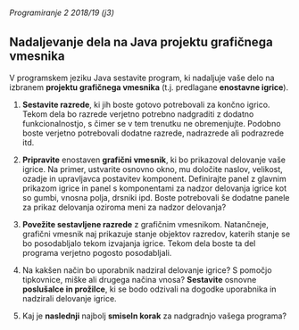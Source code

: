 ###### Programiranje 2 2018/19 (j3)

## Nadaljevanje dela na Java projektu grafičnega vmesnika

V programskem jeziku Java sestavite program, ki nadaljuje vaše delo na izbranem __projektu grafičnega vmesnika__ (t.j. predlagane __enostavne igrice__). 

1. __Sestavite razrede__, ki jih boste gotovo potrebovali za končno igrico. Tekom dela bo razrede verjetno potrebno nadgraditi z dodatno funkcionalnostjo, s čimer se v tem trenutku ne obremenjujte. Podobno boste verjetno potrebovali dodatne razrede, nadrazrede ali podrazrede itd.

2. __Pripravite__ enostaven __grafični vmesnik__, ki bo prikazoval delovanje vaše igrice. Na primer, ustvarite osnovno okno, mu določite naslov, velikost, ozadje in upravljavca postavitev komponent. Definirajte panel z glavnim prikazom igrice in panel s komponentami za nadzor delovanja igrice kot so gumbi, vnosna polja, drsniki ipd. Boste potrebovali še dodatne panele za prikaz delovanja oziroma meni za nadzor delovanja?

3. __Povežite sestavljene razrede__ z grafičnim vmesnikom. Natančneje, grafični vmesnik naj prikazuje stanje objektov razredov, katerih stanje se bo posodabljalo tekom izvajanja igrice. Tekom dela boste ta del programa verjetno pogosto posodabljali.

4. Na kakšen način bo uporabnik nadziral delovanje igrice? S pomočjo tipkovnice, miške ali drugega načina vnosa? __Sestavite__ osnovne __poslušalce in prožilce__, ki se bodo odzivali na dogodke uporabnika in nadzirali delovanje igrice.

5. Kaj je __naslednji__ najbolj __smiseln korak__ za nadgradnjo vašega programa?